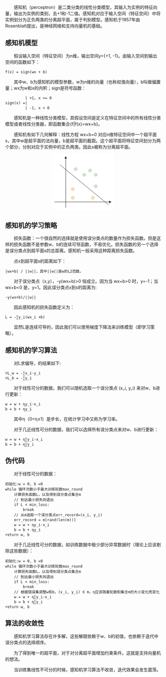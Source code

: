 &#8195;&#8195;感知机（perceptron）是二类分类的线性分类模型，其输入为实例的特征向量，输出为实例的类别，去+1和-1二值。感知机对应于输入空间（特征空间）中将实例划分为正负两类的分离超平面，属于判别模型。感知机于1957年由Rosenblatt提出，是神经网络和支持向量机的基础。

## 感知机模型
&#8195;&#8195;假设输入空间（特征空间）为n维，输出空间y={+1, -1}。由输入空间到输出空间的函数如下：
```
f(x) = sign(wx + b)
```
&#8195;&#8195;其中w、b为感知机的模型参数，w为n维的向量（也称权值向量），b叫做偏置量；wx为w和x的内积；sign是符号函数：
```
         | +1, x >= 0
sign(x) =|
         | -1, x < 0
```

&#8195;&#8195;感知机是一种线性分类模型，其假设空间是定义在特征空间中的所有线性分类模型或者线性分类器，即函数集合{f|f(x)=wx+b}。

&#8195;&#8195;感知机有如下几何解释：线性方程 wx+b=0 对应n维特征空间中一个超平面s，其中w是超平面的法向量，b是超平面的截距。这个超平面将特征空间划分为两个部分，分别对应于实例中的正负两类。因此s被称为分离超平面。

<p align="center">
<img src="./imgs/perceptron.png" alt="drawing" width="200"/>
</p>

## 感知机的学习策略
&#8195;&#8195;损失函数：一个很自然的选择就是使用误分类点的数量作为损失函数。但是这样的损失函数不是参数w、b的连续可导函数，不易优化。损失函数的另一个选择是误分类点到超平面s的总距离。感知机一般采用这种距离损失函数。

&#8195;&#8195;点x到超平面s的距离如下：
```
|wx+b| / ||w||，其中||w||是w的L2范数。
```

&#8195;&#8195;对于误分类点（x,y），-y(wx+b)>0 恒成立。因为当 wx+b>0 时，y=-1；当 wx+b<0 是，y=1。因此误分类点x到s的距离为:
```
-y(wx+b)/||w||
```

&#8195;&#8195;因此感知机的损失函数定义为：
```
L = -∑y_i(wx_i +b)
```
&#8195;&#8195;显然L是连续可导的，因此我们可以使用梯度下降法来训练模型（即学习策略）。

## 感知机的学习算法
&#8195;&#8195;对L求偏导，的结果如下:
```
▽L_w = -∑x_i·y_i
▽L_b = -∑y_i
```
&#8195;&#8195;对于线性可分的数据，我们可以随机选取一个误分类点 (x_i, y_i) 来对w、b进行更新：
```
w = w + ηy_i·x_i
b = b + ηy_i
```
&#8195;&#8195;其中η（0<η≤1）是步长，在统计学习中又称为学习率。

&#8195;&#8195;对于几近线性可分的数据，我们可以选择所有误分类点来对w、b进行更新：
```
w = w + η∑y_i·x_i
b = b + η∑y_i
```

## 伪代码
&#8195;&#8195;对于线性可分的数据：
```
初始化:w = 0, b =0
while 循环次数小于最大训练轮数max_round
    计算损失函数L，以及得到误分类点集合m
    // 到达最小损失则退出
    if L < min_loss:
        break
    // 从m选取一个误分类点err_record=(x_i, y_i)
    err_record = m[rand(len(m))]
    w = w + ηy_i·x_i
    b = b + ηy_i
return w, b
```

&#8195;&#8195;对于几近线性可分的数据，如训练数据中极少部分异常数据时（理论上应该剔除这些数据）：
```
初始化:w = 0, b =0
while 循环次数小于最大训练轮数max_round
    计算损失函数L，以及得到误分类点集合m
    // 到达最小损失则退出
    if L < min_loss:
        break
    // 根据错误集调整w和b，(x_i, y_i) ∈ m，η应该随着轮数和集合m的大小变化而变化
    w = w + η∑y_i·x_i
    b = b + η∑y_i
return w, b
```

## 算法的收敛性
&#8195;&#8195;感知机学习算法存在许多解，这些解既依赖于w、b的初值，也依赖于迭代中误分类点的选择顺序。

&#8195;&#8195;为了得到唯一的超平面，对于对分离超平面增加约束条件。这就是支持向量机的想法。

&#8195;&#8195;当训练集线性不可分的时候，感知机学习算法不收敛，迭代效果会发生震荡。
